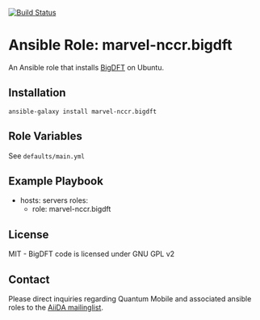 [![Build Status](https://travis-ci.org/marvel-nccr/ansible-role-bigdft.svg?branch=master)](https://travis-ci.org/marvel-nccr/ansible-role-bigdft)
# Ansible Role: marvel-nccr.bigdft

An Ansible role that installs [BigDFT](https://bigdft.org) on Ubuntu.

## Installation

`ansible-galaxy install marvel-nccr.bigdft`

## Role Variables

See `defaults/main.yml`

## Example Playbook

  - hosts: servers
    roles:
    - role: marvel-nccr.bigdft

## License

MIT - BigDFT code is licensed under GNU GPL v2

## Contact

Please direct inquiries regarding Quantum Mobile and associated ansible roles to the [AiiDA mailinglist](http://www.aiida.net/mailing-list/).
